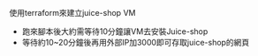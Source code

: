 使用terraform來建立juice-shop VM
- 跑來腳本後大約需等待10分鐘讓VM去安裝Juice-shop
- 等待約10~20分鐘後再用外部IP加3000即可存取juice-shop的網頁
